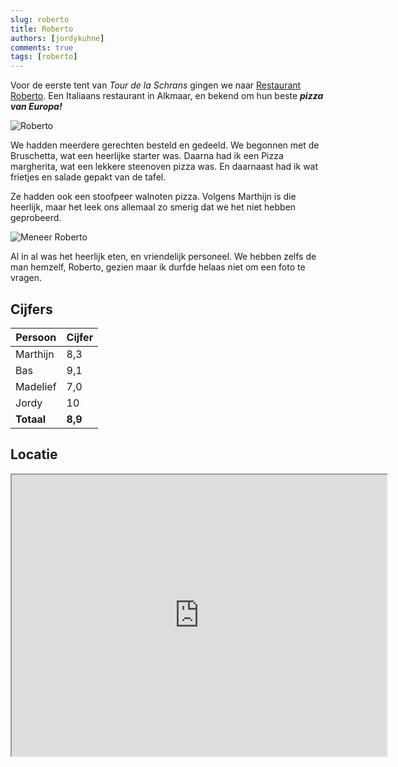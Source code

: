 ```yaml
---
slug: roberto
title: Roberto
authors: [jordykuhne]
comments: true
tags: [roberto]
---
```


Voor de eerste tent van _Tour de la Schrans_ gingen we naar [Restaurant Roberto](https://roberto-alkmaar.nl/). Een Italiaans restaurant in Alkmaar, en bekend om hun beste _**pizza van Europa!**_

![Roberto](./pand.jpg)

<!-- truncate -->

We hadden meerdere gerechten besteld en gedeeld. We begonnen met de Bruschetta, wat een heerlijke starter was. Daarna had ik een Pizza margherita, wat een lekkere steenoven pizza was. En daarnaast had ik wat frietjes en salade gepakt van de tafel.

Ze hadden ook een stoofpeer walnoten pizza. Volgens Marthijn is die heerlijk, maar het leek ons allemaal zo smerig dat we het niet hebben geprobeerd. 

![Meneer Roberto](roberto-alkmaar.jpeg)

Al in al was het heerlijk eten, en vriendelijk personeel. We hebben zelfs de man hemzelf, Roberto, gezien maar ik durfde helaas niet om een foto te vragen.

## Cijfers

| Persoon  | Cijfer |
|----------|--------|
| Marthijn | 8,3    |
| Bas      | 9,1    |
| Madelief | 7,0    |
| Jordy    | 10     |
|**Totaal**|**8,9** |

## Locatie

<iframe src="https://www.google.com/maps/embed?pb=!1m18!1m12!1m3!1d2422.0190350890566!2d4.734338977020612!3d52.623500128561105!2m3!1f0!2f0!3f0!3m2!1i1024!2i768!4f13.1!3m3!1m2!1s0x47cf572c564c2bdb%3A0xe19e91f2fbae5e43!2sRoberto%20bar%20e%20cucina!5e0!3m2!1snl!2snl!4v1727826688913!5m2!1snl!2snl" width="600" height="450" allowfullscreen="" loading="lazy" referrerpolicy="no-referrer-when-downgrade"></iframe>
